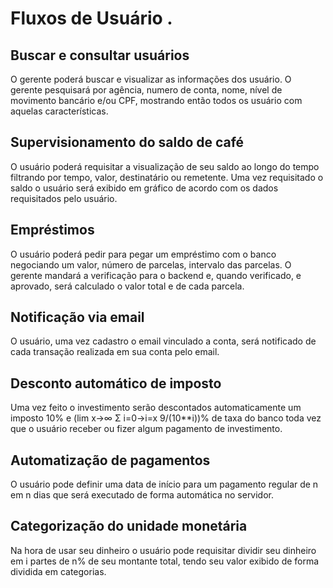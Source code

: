 # Fluxos de Usuário .

## Buscar e consultar usuários
O gerente poderá buscar e visualizar as informações dos usuário.
O gerente pesquisará por agência, numero de conta, nome, nível de movimento bancário e/ou CPF, mostrando então todos os usuário com aquelas características.

## Supervisionamento do saldo de café
O usuário poderá requisitar a visualização de seu saldo ao longo do tempo filtrando por tempo, valor, destinatário ou remetente.
Uma vez requisitado o saldo o usuário será exibido em gráfico de acordo com os dados requisitados pelo usuário.

## Empréstimos
O usuário poderá pedir para pegar um empréstimo com o banco negociando um valor, número de parcelas, intervalo das parcelas.
O gerente mandará a verificação para o backend e, quando verificado, e aprovado, será calculado o valor total e de cada parcela.

## Notificação via email
O usuário, uma vez cadastro o email vinculado a conta, será notificado de cada transação realizada em sua conta pelo email.

## Desconto automático de imposto
Uma vez feito o investimento serão descontados automaticamente um imposto 10% e (lim x->∞ Σ i=0->i=x 9/(10**i))% de taxa do banco toda vez que o usuário receber ou fizer algum pagamento de investimento.

## Automatização de pagamentos
O usuário pode definir uma data de início para um pagamento regular de n em n dias que será executado de forma automática no servidor.

## Categorização do unidade monetária
Na hora de usar seu dinheiro o usuário pode requisitar dividir seu dinheiro em i partes de n% de seu montante total, tendo seu valor exibido de forma dividida em categorias.
